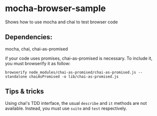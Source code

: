 # mocha-browser-sample
Shows how to use mocha and chai to test browser code

## Dependencies:
mocha, chai, chai-as-promised

if your code uses promises, chai-as-promised is necessary. To include it, you must browserify it as follow:

    browserify node_modules/chai-as-promised/chai-as-promised.js --standalone chaiAsPromised -o lib/chai-as-promised.js
    
## Tips & tricks

Using chai's TDD interface, the usual `describe` and `it` methods are not available. Instead, you must use `suite` and `test` respectively.
